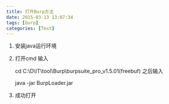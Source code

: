 ```yaml
---
title: 打开Burp方法
date: 2015-03-13 13:07:34
tags: [burp]
categories: [Text]
---
```


<ol> 
 <li><p>安装java运行环境</p></li> 
 <li><p>打开cmd 输入</p><p>cd C:\D\IT\tool\Burp\burpsuite_pro_v1.5.01(freebuf)&nbsp;之后输入</p><p>java -jar BurpLoader.jar</p></li> 
 <li><p>成功打开<br /></p><p><br /></p></li> 
</ol>